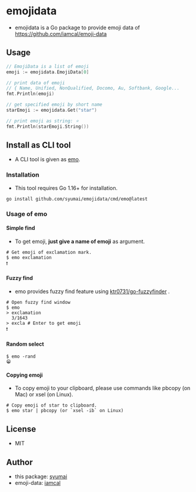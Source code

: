 # emojidata

- emojidata is a Go package to provide emoji data of https://github.com/iamcal/emoji-data

## Usage

```go
// EmojiData is a list of emoji
emoji := emojidata.EmojiData[0]

// print data of emoji
// { Name, Unified, NonQualified, Docomo, Au, Softbank, Google...
fmt.Println(emoji)

// get specified emoji by short name
starEmoji := emojidata.Get("star")

// print emoji as string: ⭐
fmt.Println(starEmoji.String())
```

## Install as CLI tool

- A CLI tool is given as [emo](https://github.com/syumai/emojidata/blob/master/cmd/emo).

### Installation

- This tool requires Go 1.16+ for installation.

```
go install github.com/syumai/emojidata/cmd/emo@latest
```

### Usage of emo

#### Simple find

- To get emoji, **just give a name of emoji** as argument.

```
# Get emoji of exclamation mark.
$ emo exclamation
❗
```

#### Fuzzy find

* emo provides fuzzy find feature using [ktr0731/go-fuzzyfinder](https://github.com/ktr0731/go-fuzzyfinder) .

```
# Open fuzzy find window
$ emo
> exclamation
  3/1643
> excla # Enter to get emoji
❗
```

#### Random select

```
$ emo -rand
😁
```

#### Copying emoji

- To copy emoji to your clipboard, please use commands like pbcopy (on Mac) or xsel (on Linux).

```
# Copy emoji of star to clipboard.
$ emo star | pbcopy (or `xsel -ib` on Linux)
```

## License

- MIT

## Author

- this package: [syumai](https://github.com/syumai)
- emoji-data: [iamcal](https://github.com/iamcal)
